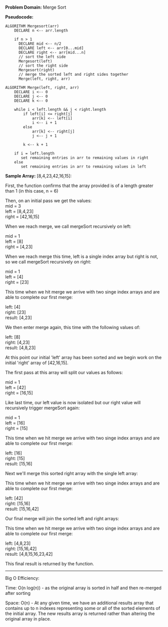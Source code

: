 **Problem Domain:** Merge Sort

**Pseudocode:**

```
ALGORITHM Mergesort(arr)
    DECLARE n <-- arr.length

    if n > 1
      DECLARE mid <-- n/2
      DECLARE left <-- arr[0...mid]
      DECLARE right <-- arr[mid...n]
      // sort the left side
      Mergesort(left)
      // sort the right side
      Mergesort(right)
      // merge the sorted left and right sides together
      Merge(left, right, arr)

ALGORITHM Merge(left, right, arr)
    DECLARE i <-- 0
    DECLARE j <-- 0
    DECLARE k <-- 0

    while i < left.length && j < right.length
        if left[i] <= right[j]
            arr[k] <-- left[i]
            i <-- i + 1
        else
            arr[k] <-- right[j]
            j <-- j + 1

        k <-- k + 1

    if i = left.length
       set remaining entries in arr to remaining values in right
    else
       set remaining entries in arr to remaining values in left
```

**Sample Array:** [8,4,23,42,16,15]:

First, the function confirms that the array provided is of a length greater than 1 (in this case, n = 6)

Then, on an initial pass we get the values:  
mid = 3  
left = [8,4,23]  
right = [42,16,15]

When we reach merge, we call mergeSort recursively on left:

mid = 1  
left = [8]  
right = [4,23]

When we reach merge this time, left is a single index array but right is not, so we call mergeSort recursively on right:

mid = 1  
left = [4]  
right = [23]

This time when we hit merge we arrive with two singe index arrays and are able to complete our first merge:

left: [4]  
right: [23]  
result: [4,23]

We then enter merge again, this time with the following values of:

left: [8]  
right: [4,23]  
result: [4,8,23]

At this point our initial 'left' array has been sorted and we begin work on the initial 'right' array of [42,16,15].

The first pass at this array will split our values as follows:

mid = 1  
left = [42]  
right = [16,15]

Like last time, our left value is now isolated but our right value will recursively trigger mergeSort again:

mid = 1  
left = [16]  
right = [15]

This time when we hit merge we arrive with two singe index arrays and are able to complete our first merge:

left: [16]  
right: [15]  
result: [15,16]

Next we'll merge this sorted right array with the single left array:

This time when we hit merge we arrive with two singe index arrays and are able to complete our first merge:

left: [42]  
right: [15,16]  
result: [15,16,42]

Our final merge will join the sorted left and right arrays:

This time when we hit merge we arrive with two singe index arrays and are able to complete our first merge:

left: [4,8,23]  
right: [15,16,42]  
result: [4,8,15,16,23,42]

This final result is returned by the function.

---

Big O Efficiency:

Time: O(n log(n)) - as the original array is sorted in half and then re-merged after sorting

Space: O(n) - At any given time, we have an additional results array that contains up to n indexes representing some or all of the sorted elements of the initial array. The new results array is returned rather than altering the original array in place.
